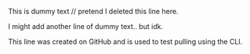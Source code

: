 This is dummy text // pretend I deleted this line here.

I might add another line of dummy text.. but idk.

This line was created on GitHub and is used to test pulling using the CLI.
